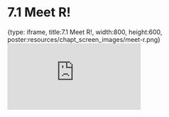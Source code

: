 # 7.1 Meet R!
 
{type: iframe, title:7.1 Meet R!, width:800, height:600, poster:resources/chapt_screen_images/meet-r.png}
![](https://vgaysin1.github.io/CURE-MicrobialMysteries-test/meet-r.html)
 

 
